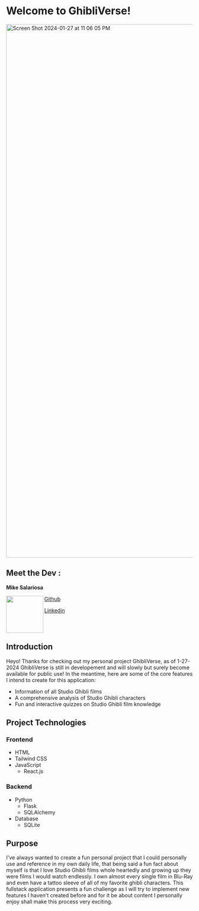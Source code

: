 # Welcome to GhibliVerse! 

<img width="1440" alt="Screen Shot 2024-01-27 at 11 06 05 PM" src="https://github.com/mike-650/GhibliVerse/assets/113942124/51c371d0-2201-4472-801b-2a3b3e6a688a">

## Meet the Dev : 

**Mike Salariosa**

<a href="url"><img src="https://user-images.githubusercontent.com/43020644/232277141-81ffcafc-f5e5-4ea8-a545-15f674cd78b6.png" align="left" height="100" width="100" ></a>

[Github](https://github.com/mike-650)

[Linkedin](https://www.linkedin.com/in/michael-s-688653118/)

<br>
<br>


## Introduction
Heyo! Thanks for checking out my personal project GhibliVerse, as of 1-27-2024 GhibliVerse is still in developement and will slowly but surely become available for public use! In the meantime, here are some of the core features I intend to create for this application:
* Information of all Studio Ghibli films
* A comprehensive analysis of Studio Ghibli characters
* Fun and interactive quizzes on Studio Ghibli film knowledge

## Project Technologies
### Frontend
- HTML
- Tailwind CSS
- JavaScript
  - React.js

### Backend
- Python
  - Flask
  - SQLAlchemy
- Database
  - SQLite

## Purpose
I've always wanted to create a fun personal project that I could personally use and reference in my own daily life, that being said a fun fact about myself is that I love Studio Ghibli films whole heartedly and growing up they were films I would watch endlessly. I own almost every single film in Blu-Ray and even have a tattoo sleeve of all of my favorite ghibli characters. This fullstack application presents a fun challenge as I will try to implement new features I haven't created before and for it be about content I personally enjoy shall make this process very exciting.
